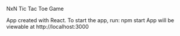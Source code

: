 NxN Tic Tac Toe Game

App created with React.
To start the app, run:  npm start
App will be viewable at http://localhost:3000

